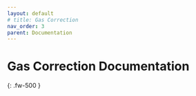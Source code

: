```yaml
---
layout: default
# title: Gas Correction
nav_order: 3
parent: Documentation
---
```


# Gas Correction Documentation
{: .fw-500 }